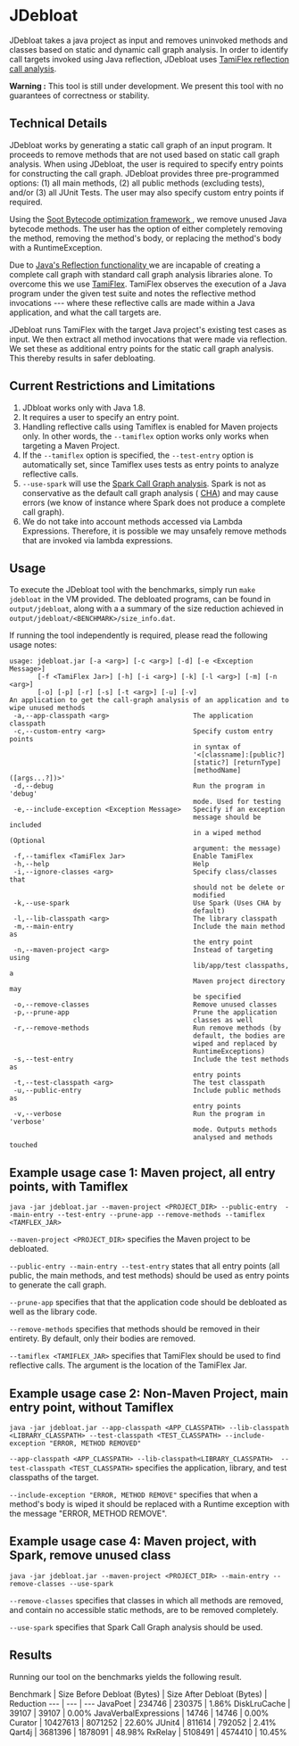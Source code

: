 # JDebloat

JDebloat takes a java project as input and removes uninvoked methods 
and classes based on static and dynamic call graph analysis. In order 
to identify call targets invoked using Java reflection, JDebloat uses 
[TamiFlex reflection call
analysis](https://doi.org/10.1145/1985793.1985827).


**Warning :** This tool is still under development. We present this tool
with no guarantees of correctness or stability.

## Technical Details

JDebloat works by generating a static call graph of an input program. It
proceeds to remove methods that are not used based on static call graph
analysis. When using JDebloat, the user is required to specify entry
points for constructing the call graph. JDebloat provides three
pre-programmed options: (1) all main methods, (2) all public methods
(excluding tests), and/or (3) all JUnit Tests. The user may also specify
custom entry points if required.

Using the 
[Soot Bytecode optimization framework
](https://doi.org/10.1145/1925805.1925818), we remove unused Java 
bytecode methods. The user has the option of either 
completely removing the method, removing the method's body, or 
replacing the method's body with a RuntimeException.

Due to 
[Java's Reflection functionality
](https://en.wikipedia.org/wiki/Reflection_(computer_programming)#Java)
we are incapable of creating a complete call graph with standard call
graph analysis libraries alone. To overcome this
we use [TamiFlex](https://doi.org/10.1145/1985793.1985827). TamiFlex
observes the execution of a Java program under the given test suite
and notes the reflective method invocations --- where these reflective
calls are made within a Java application, and what the call targets are.

JDebloat runs TamiFlex with the target Java project's existing test
cases as input. We then extract all method invocations that were made
via reflection. We set these as additional entry points for the static
call graph analysis. This thereby results in safer debloating.

## Current Restrictions and Limitations

1. JDbloat works only with Java 1.8.
2. It requires a user to specify an entry point.
3. Handling reflective calls using Tamiflex is enabled for Maven projects
only. In other words, the `--tamiflex` option works only works when
targeting a Maven Project.
4. If the `--tamiflex` option is specified, the `--test-entry` option is
automatically set, since Tamiflex uses tests as entry points to analyze
reflective calls.
5. `--use-spark` will use the  [Spark Call Graph
analysis](https://doi.org/10.1007/3-540-36579-6_12). Spark is not as
conservative as the default call graph analysis (
[CHA](https://doi.org/10.1007/3-540-49538-X_5)) and may cause errors
(we know of instance where Spark does not produce a complete call graph).
6. We do not take into account methods accessed via Lambda Expressions.
Therefore, it is possible we may unsafely remove methods that are invoked
via lambda expressions.

## Usage

To execute the JDebloat tool with the benchmarks, simply run
`make jdebloat` in the VM provided. The debloated programs, can be found in
`output/jdebloat`, along with a a summary of the size reduction achieved
in `output/jdebloat/<BENCHMARK>/size_info.dat`.

If running the tool independently is required, please read the 
following usage notes:

```
usage: jdebloat.jar [-a <arg>] [-c <arg>] [-d] [-e <Exception Message>]
       [-f <TamiFlex Jar>] [-h] [-i <arg>] [-k] [-l <arg>] [-m] [-n <arg>]
       [-o] [-p] [-r] [-s] [-t <arg>] [-u] [-v]
An application to get the call-graph analysis of an application and to
wipe unused methods
 -a,--app-classpath <arg>                     The application classpath
 -c,--custom-entry <arg>                      Specify custom entry points
                                              in syntax of
                                              '<[classname]:[public?]
                                              [static?] [returnType]
                                              [methodName]([args...?])>'
 -d,--debug                                   Run the program in 'debug'
                                              mode. Used for testing
 -e,--include-exception <Exception Message>   Specify if an exception
                                              message should be included
                                              in a wiped method (Optional
                                              argument: the message)
 -f,--tamiflex <TamiFlex Jar>                 Enable TamiFlex
 -h,--help                                    Help
 -i,--ignore-classes <arg>                    Specify class/classes that
                                              should not be delete or
                                              modified
 -k,--use-spark                               Use Spark (Uses CHA by
                                              default)
 -l,--lib-classpath <arg>                     The library classpath
 -m,--main-entry                              Include the main method as
                                              the entry point
 -n,--maven-project <arg>                     Instead of targeting using
                                              lib/app/test classpaths, a
                                              Maven project directory may
                                              be specified
 -o,--remove-classes                          Remove unused classes
 -p,--prune-app                               Prune the application
                                              classes as well
 -r,--remove-methods                          Run remove methods (by
                                              default, the bodies are
                                              wiped and replaced by
                                              RuntimeExceptions)
 -s,--test-entry                              Include the test methods as
                                              entry points
 -t,--test-classpath <arg>                    The test classpath
 -u,--public-entry                            Include public methods as
                                              entry points
 -v,--verbose                                 Run the program in 'verbose'
                                              mode. Outputs methods
                                              analysed and methods touched
``` 

## Example usage case 1: Maven project, all entry points, with Tamiflex

`java -jar jdebloat.jar --maven-project <PROJECT_DIR> --public-entry 
--main-entry --test-entry --prune-app --remove-methods --tamiflex
<TAMFLEX_JAR>`

`--maven-project <PROJECT_DIR>` specifies the Maven project to be debloated.

`--public-entry --main-entry --test-entry` states that all entry points
(all public, the main methods, and test methods) should be used as entry
points to generate the call graph.

`--prune-app` specifies that that the application code should be
debloated as well as the library code.

`--remove-methods` specifies that methods should be removed in their
entirety. By default, only their bodies are removed.

`--tamiflex <TAMIFLEX_JAR>` specifies that TamiFlex should be used to find 
reflective calls. The argument is the location of the TamiFlex Jar.

## Example usage case 2: Non-Maven Project, main entry point, without Tamiflex

`java -jar jdebloat.jar --app-classpath <APP_CLASSPATH> --lib-classpath
<LIBRARY_CLASSPATH> --test-classpath <TEST_CLASSPATH>
--include-exception "ERROR, METHOD REMOVED"`

`--app-classpath <APP_CLASSPATH> --lib-classpath<LIBRARY_CLASSPATH> 
--test-classpath <TEST_CLASSPATH>` specifies the application, library,
and test classpaths of the target.

`--include-exception "ERROR, METHOD REMOVE"` specifies that when a
method's body is wiped it should be replaced with a Runtime exception
with the message "ERROR, METHOD REMOVE".

## Example usage case 4:  Maven project, with Spark, remove unused class

`java -jar jdebloat.jar --maven-project <PROJECT_DIR> --main-entry
--remove-classes --use-spark`

`--remove-classes` specifies that classes in which all methods are
removed, and contain no accessible static methods, are to be removed
completely.

`--use-spark` specifies that Spark Call Graph analysis should be used.

## Results

Running our tool on the benchmarks yields the following result.

Benchmark | Size Before Debloat (Bytes) | Size After Debloat (Bytes) | Reduction
--- | --- | ---
JavaPoet | 234746 | 230375 | 1.86%
DiskLruCache | 39107 | 39107 | 0.00%
JavaVerbalExpressions | 14746 | 14746 | 0.00%
Curator | 10427613 | 8071252 | 22.60%
JUnit4 | 811614 | 792052 | 2.41%
Qart4j | 3681396 | 1878091 | 48.98%
RxRelay | 5108491 | 4574410 | 10.45%
